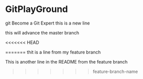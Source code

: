 # GitPlayGround
git 
Become a Git Expert
this is a new line

this will advance the master branch

<<<<<<< HEAD

=======
thit is a line from my feature branch


This is another line in the README from the feature branch
>>>>>>> feature-branch-name
